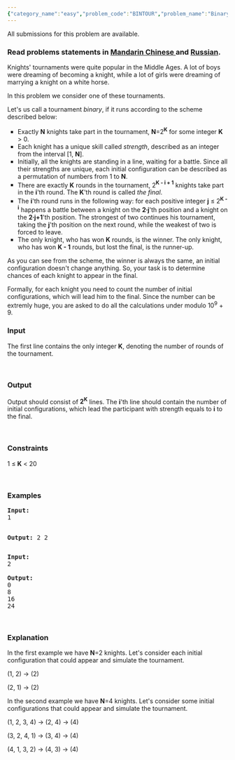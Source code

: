 ```yaml
---
{"category_name":"easy","problem_code":"BINTOUR","problem_name":"Binary Tournament","languages_supported":{"0":"ADA","1":"ASM","2":"BASH","3":"BF","4":"C","5":"C99 strict","6":"CAML","7":"CLOJ","8":"CLPS","9":"CPP 4.3.2","10":"CPP 4.9.2","11":"CPP14","12":"CS2","13":"D","14":"ERL","15":"FORT","16":"FS","17":"GO","18":"HASK","19":"ICK","20":"ICON","21":"JAVA","22":"JS","23":"LISP clisp","24":"LISP sbcl","25":"LUA","26":"NEM","27":"NICE","28":"NODEJS","29":"PAS fpc","30":"PAS gpc","31":"PERL","32":"PERL6","33":"PHP","34":"PIKE","35":"PRLG","36":"PYTH","37":"PYTH 3.4","38":"RUBY","39":"SCALA","40":"SCM guile","41":"SCM qobi","42":"ST","43":"TCL","44":"TEXT","45":"WSPC"},"max_timelimit":2,"source_sizelimit":50000,"problem_author":"kostya_by","problem_tester":null,"date_added":"21-01-2014","tags":{"0":"combinatorics","1":"easy","2":"kostya_by","3":"march14"},"editorial_url":"http://discuss.codechef.com/problems/BINTOUR","time":{"view_start_date":1395135000,"submit_start_date":1395135000,"visible_start_date":1395135000,"end_date":1735669800},"layout":"problem"}
---
```

<span class="solution-visible-txt">All submissions for this problem are available.</span><h3> Read problems statements in <a target="_blank" href="http://www.codechef.com/download/translated/MARCH14/mandarin/BINTOUR.pdf">Mandarin Chinese </a> and <a target="_blank" href="http://www.codechef.com/download/translated/MARCH14/russian/BINTOUR.pdf">Russian</a>.</h3>
<p>Knights' tournaments were quite popular in the Middle Ages. A lot of boys were dreaming of becoming a knight, while a lot of girls were dreaming of marrying a knight on a white horse.</p>
<p>
In this problem we consider one of these tournaments.
</p>
<p>
Let's us call a tournament <i>binary</i>, if it runs according to the scheme described below:
</p>
<p><ul type="square">
<li>Exactly <b>N</b> knights take part in the tournament, <b>N</b>=2<b><sup>K</sup></b> for some integer <b>K</b> > 0.
</li><li>Each knight has a unique skill called <i>strength</i>, described as an integer from the interval [1, <b>N</b>].
</li><li>Initially, all the knights are standing in a line, waiting for a battle. Since all their strengths are unique, each initial configuration can be described as a permutation of numbers from 1 to <b>N</b>.
</li><li>There are exactly <b>K</b> rounds in the tournament, 2<b><sup>K - i + 1</sup></b> knights take part in the <b>i</b>'th round. The <b>K</b>'th round is called <i>the final</i>.
</li><li>The <b>i</b>'th round runs in the following way: for each positive integer <b>j</b> ≤ 2<b><sup>K - i</sup></b> happens a battle between a knight on the <b>2∙j</b>'th position and a knight on the <b>2∙j+1</b>'th position. The strongest of two continues his tournament, taking the <b>j</b>'th position on the next round, while the weakest of two is forced to leave.
</li><li>The only knight, who has won <b>K</b> rounds, is the winner. The only knight, who has won <b>K - 1</b> rounds, but lost the final, is the runner-up.
	</li></ul>
</p>
<p>
As you can see from the scheme, the winner is always the same, an initial configuration doesn't change anything. So, your task is to determine chances of each knight to appear in the final.
</p>
<p>
Formally, for each knight you need to count the number of initial configurations, which will lead him to the final. Since the number can be extremly huge, you are asked to do all the calculations under modulo 10<sup>9</sup> + 9.
</p>
<h3>Input</h3>

<p>The first line contains the only integer <b>K</b>, denoting the number of rounds of the tournament.</p>
<p> </p>
<h3>Output</h3>
<p>Output should consist of <b>2<sup>K</sup></b> lines. The <b>i</b>'th line should contain the number of initial configurations, which lead the participant with strength equals to <b>i</b> to the final.</p>
<p> </p>
<h3>Constraints</h3>
<p>1 ≤ <b>K</b> &lt; 20</p>
<p> </p>
<h3>Examples</h3>
<pre><b>Input:</b>
1

<b>Output:</b>
2
2
</pre>
<pre><b>Input:</b>
2

<b>Output:</b>
0
8
16
24
</pre><p> </p>
<h3>Explanation</h3>
<p>
In the first example we have <b>N</b>=2 knights. Let's consider each initial configuration that could appear and simulate the tournament.
</p>
<p>
(1, 2) -> (2)
</p>
<p>
(2, 1) -> (2)
</p>
<p>
In the second example we have <b>N</b>=4 knights. Let's consider some initial configurations that could appear and simulate the tournament.
</p>
<p>
(1, 2, 3, 4) -> (2, 4) -> (4)
</p>
<p>
(3, 2, 4, 1) -> (3, 4) -> (4)
</p>
<p>
(4, 1, 3, 2) -> (4, 3) -> (4)
</p>
